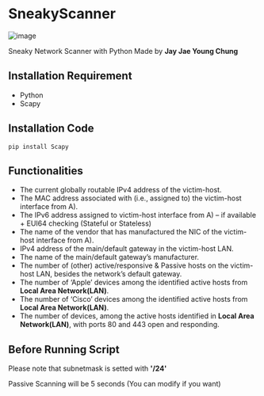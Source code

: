 # SneakyScanner


 ![image](https://user-images.githubusercontent.com/79100627/202887416-60e5e29d-719e-434f-a65b-0895d873c653.png)
 
 Sneaky Network Scanner with Python Made by **Jay Jae Young Chung**


## Installation Requirement 

- Python
- Scapy 

## Installation Code

```pip install Scapy```

## Functionalities

- The current globally routable IPv4 address of the victim-host.
- The MAC address associated with (i.e., assigned to) the victim-host interface from A).
- The IPv6 address assigned to victim-host interface from A) – if available + EUI64 checking (Stateful or Stateless)
- The name of the vendor that has manufactured the NIC of the victim-host interface from A).
- IPv4 address of the main/default gateway in the victim-host LAN.
- The name of the main/default gateway’s manufacturer.
- The number of (other) active/responsive & Passive hosts on the victim-host LAN, besides the network’s default gateway.
- The number of ‘Apple’ devices among the identified active hosts from **Local Area Network(LAN)**.
- The number of ‘Cisco’ devices among the identified active hosts from **Local Area Network(LAN)**.
- The number of devices, among the active hosts identified in **Local Area Network(LAN)**, with ports 80 and 443 open and responding.

## Before Running Script 

Please note that subnetmask is setted with **'/24'**

Passive Scanning will be 5 seconds (You can modify if you want) 

